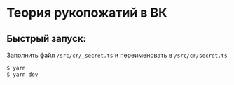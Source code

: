 # Теория рукопожатий в ВК

## Быстрый запуск:

Заполнить файл `/src/cr/_secret.ts` и переименовать в `/src/cr/secret.ts`

```bash
$ yarn
$ yarn dev
```